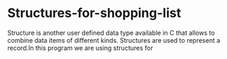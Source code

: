 # Structures-for-shopping-list
Structure is another user defined data type available in C that allows to combine data items of different kinds.  Structures are used to represent a record.In this program we are using structures for 
